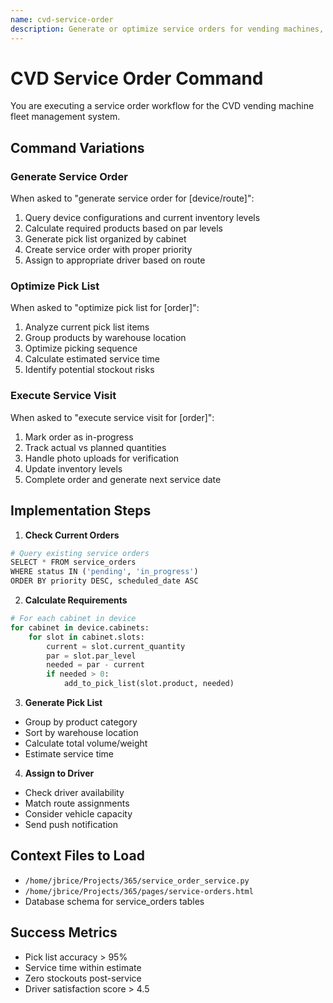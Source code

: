 ```yaml
---
name: cvd-service-order
description: Generate or optimize service orders for vending machines, including pick lists, route planning, and cabinet-specific requirements
---
```


# CVD Service Order Command

You are executing a service order workflow for the CVD vending machine fleet management system.

## Command Variations

### Generate Service Order
When asked to "generate service order for [device/route]":
1. Query device configurations and current inventory levels
2. Calculate required products based on par levels
3. Generate pick list organized by cabinet
4. Create service order with proper priority
5. Assign to appropriate driver based on route

### Optimize Pick List
When asked to "optimize pick list for [order]":
1. Analyze current pick list items
2. Group products by warehouse location
3. Optimize picking sequence
4. Calculate estimated service time
5. Identify potential stockout risks

### Execute Service Visit
When asked to "execute service visit for [order]":
1. Mark order as in-progress
2. Track actual vs planned quantities
3. Handle photo uploads for verification
4. Update inventory levels
5. Complete order and generate next service date

## Implementation Steps

1. **Check Current Orders**
```python
# Query existing service orders
SELECT * FROM service_orders 
WHERE status IN ('pending', 'in_progress')
ORDER BY priority DESC, scheduled_date ASC
```

2. **Calculate Requirements**
```python
# For each cabinet in device
for cabinet in device.cabinets:
    for slot in cabinet.slots:
        current = slot.current_quantity
        par = slot.par_level
        needed = par - current
        if needed > 0:
            add_to_pick_list(slot.product, needed)
```

3. **Generate Pick List**
- Group by product category
- Sort by warehouse location
- Calculate total volume/weight
- Estimate service time

4. **Assign to Driver**
- Check driver availability
- Match route assignments
- Consider vehicle capacity
- Send push notification

## Context Files to Load
- `/home/jbrice/Projects/365/service_order_service.py`
- `/home/jbrice/Projects/365/pages/service-orders.html`
- Database schema for service_orders tables

## Success Metrics
- Pick list accuracy > 95%
- Service time within estimate
- Zero stockouts post-service
- Driver satisfaction score > 4.5